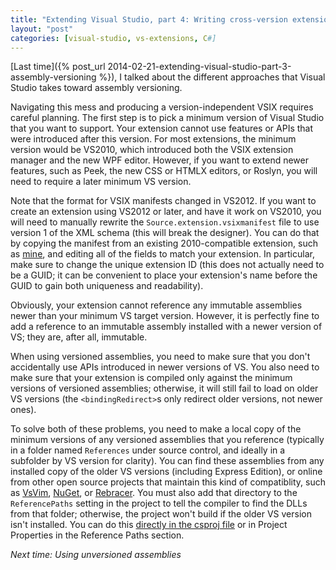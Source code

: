 ```yaml
---
title: "Extending Visual Studio, part 4: Writing cross-version extensions"
layout: "post"
categories: [visual-studio, vs-extensions, C#]
---
```

[Last time]({% post_url 2014-02-21-extending-visual-studio-part-3-assembly-versioning %}), I talked about the different approaches that Visual Studio takes toward assembly versioning.  

Navigating this mess and producing a version-independent VSIX requires careful planning.  The first step is to pick a minimum version of Visual Studio that you want to support.  Your extension cannot use features or APIs that were introduced after this version.  For most extensions, the minimum version would be VS2010, which introduced both the VSIX extension manager and the new WPF editor.  However, if you want to extend newer features, such as Peek, the new CSS or HTMLX editors, or Roslyn, you will need to require a later minimum VS version.

Note that the format for VSIX manifests changed in VS2012.  If you want to create an extension using VS2012 or later, and have it work on VS2010, you will need to manually rewrite the `Source.extension.vsixmanifest` file to use version 1 of the XML schema (this will break the designer).  You can do that by copying the manifest from an existing 2010-compatible extension, such as [mine](https://github.com/SLaks/Rebracer), and editing all of the fields to match your extension.  In particular, make sure to change the unique extension ID (this does not actually need to be a GUID; it can be convenient to place your extension's name before the GUID to gain both uniqueness and readability).

Obviously, your extension cannot reference any immutable assemblies newer than your minimum VS target version.  However, it is perfectly fine to add a reference to an immutable assembly installed with a newer version of VS; they are, after all, immutable.

When using versioned assemblies, you need to make sure that you don't accidentally use APIs introduced in newer versions of VS.  You also need to make sure that your extension is compiled only against the minimum versions of versioned assemblies; otherwise, it will still fail to load on older VS versions  (the `<bindingRedirect>`s only redirect older versions, not newer ones).

To solve both of these problems, you need to make a local copy of the minimum versions of any versioned assemblies that you reference (typically in a folder named `References` under source control, and ideally in a subfolder by VS version for clarity).  You can find these assemblies from any installed copy of the older VS versions (including Express Edition), or online from other open source projects that maintain this kind of compatiblity, such as [VsVim](https://github.com/jaredpar/VsVim), [NuGet](https://nuget.codeplex.com), or [Rebracer](https://github.com/SLaks/Rebracer).  You must also add that directory to the `ReferencePaths` setting in the project to tell the compiler to find the DLLs from that folder; otherwise, the project won't build if the older VS version isn't installed.  You can do this [directly in the csproj file](https://github.com/jaredpar/RoundTripVSIX/commit/12003ab6a13c2fa3d017863f2f11496b7cb04425) or in Project Properties in the Reference Paths section.

_Next time: Using unversioned assemblies_